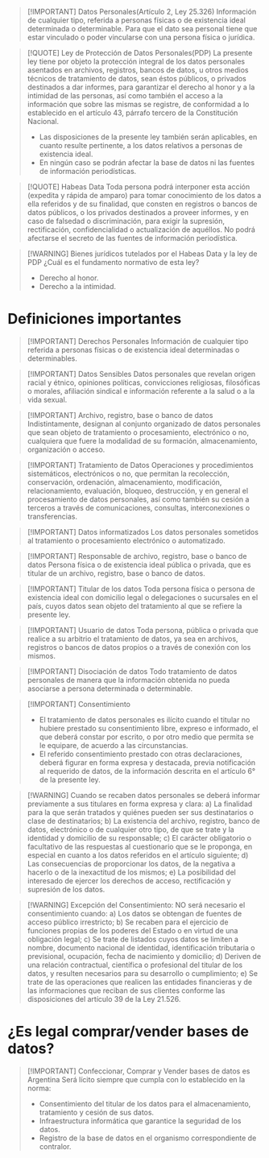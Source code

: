 
> [!IMPORTANT] Datos Personales(Artículo 2, Ley 25.326)
> Información de cualquier tipo, referida a personas físicas o de existencia ideal determinada o determinable. Para que el dato sea personal tiene que estar vinculado o poder vincularse con una persona física o jurídica.


> [!QUOTE] Ley de Protección de Datos Personales(PDP)
> La presente ley tiene por objeto la protección integral de los datos personales asentados en archivos, registros, bancos de datos, u otros medios técnicos de tratamiento de datos, sean éstos públicos, o privados destinados a dar informes, para garantizar el derecho al honor y a la intimidad de las personas, así como también el acceso a la información que sobre las mismas se registre, de conformidad a lo establecido en el artículo 43, párrafo tercero de la Constitución Nacional.
> - Las disposiciones de la presente ley también serán aplicables, en cuanto resulte pertinente, a los datos relativos a personas de existencia ideal.
> - En ningún caso se podrán afectar la base de datos ni las fuentes de información periodísticas.


> [!QUOTE] Habeas Data
> Toda persona podrá interponer esta acción (expedita y rápida de amparo) para tomar conocimiento de los datos a ella referidos y de su finalidad, que consten en registros o bancos de datos públicos, o los privados destinados a proveer informes, y en caso de falsedad o discriminación, para exigir la supresión, rectificación, confidencialidad o actualización de aquéllos. No podrá afectarse el secreto de las fuentes de información periodística.


> [!WARNING] Bienes jurídicos tutelados por el Habeas Data y la ley de PDP
> ¿Cuál es el fundamento normativo de esta ley?
> - Derecho al honor.
> - Derecho a la intimidad.


# Definiciones importantes

> [!IMPORTANT] Derechos Personales
> Información de cualquier tipo referida a personas físicas o de existencia ideal determinadas o determinables.


> [!IMPORTANT] Datos Sensibles
> Datos personales que revelan origen racial y étnico, opiniones políticas, convicciones religiosas, filosóficas o morales, afiliación sindical e información referente a la salud o a la vida sexual.


> [!IMPORTANT] Archivo, registro, base o banco de datos
> Indistintamente, designan al conjunto organizado de datos personales que sean objeto de tratamiento o procesamiento, electrónico o no, cualquiera que fuere la modalidad de su formación, almacenamiento, organización o acceso.


> [!IMPORTANT] Tratamiento de Datos
> Operaciones y procedimientos sistemáticos, electrónicos o no, que permitan la recolección, conservación, ordenación, almacenamiento, modificación, relacionamiento, evaluación, bloqueo, destrucción, y en general el procesamiento de datos personales, así como también su cesión a terceros a través de comunicaciones, consultas, interconexiones o transferencias.


> [!IMPORTANT] Datos informatizados
> Los datos personales sometidos al tratamiento o procesamiento electrónico o automatizado.


> [!IMPORTANT] Responsable de archivo, registro, base o banco de datos
> Persona física o de existencia ideal pública o privada, que es titular de un archivo, registro, base o banco de datos.


> [!IMPORTANT] Titular de los datos
> Toda persona física o persona de existencia ideal con domicilio legal o delegaciones o sucursales en el país, cuyos datos sean objeto del tratamiento al que se refiere la presente ley.


> [!IMPORTANT] Usuario de datos
> Toda persona, pública o privada que realice a su arbitrio el tratamiento de datos, ya sea en archivos, registros o bancos de datos propios o a través de conexión con los mismos.


> [!IMPORTANT] Disociación de datos
> Todo tratamiento de datos personales de manera que la información obtenida no pueda asociarse a persona determinada o determinable.


> [!IMPORTANT] Consentimiento
> - El tratamiento de datos personales es ilícito cuando el titular no hubiere prestado su consentimiento libre, expreso e informado, el que deberá constar por escrito, o por otro medio que permita se le equipare, de acuerdo a las circunstancias.
> - El referido consentimiento prestado con otras declaraciones, deberá figurar en forma expresa y destacada, previa notificación al requerido de datos, de la información descrita en el artículo 6° de la presente ley.


> [!WARNING] Cuando se recaben datos personales se deberá informar previamente a sus titulares en forma expresa y clara:
> a) La finalidad para la que serán tratados y quiénes pueden ser sus destinatarios o clase de destinatarios;
> b) La existencia del archivo, registro, banco de datos, electrónico o de cualquier otro tipo, de que se trate y la identidad y domicilio de su responsable;
> c) El carácter obligatorio o facultativo de las respuestas al cuestionario que se le proponga, en especial en cuanto a los datos referidos en el artículo siguiente;
> d) Las consecuencias de proporcionar los datos, de la negativa a hacerlo o de la inexactitud de los mismos;
> e) La posibilidad del interesado de ejercer los derechos de acceso, rectificación y supresión de los datos.


> [!WARNING] Excepción del Consentimiento: NO será necesario el consentimiento cuando:
> a) Los datos se obtengan de fuentes de acceso público irrestricto;
> b) Se recaben para el ejercicio de funciones propias de los poderes del Estado o en virtud de una obligación legal;
> c) Se trate de listados cuyos datos se limiten a nombre, documento nacional de identidad, identificación tributaria o previsional, ocupación, fecha de nacimiento y domicilio;
> d) Deriven de una relación contractual, científica o profesional del titular de los datos, y resulten necesarios para su desarrollo o cumplimiento;
> e) Se trate de las operaciones que realicen las entidades financieras y de las informaciones que reciban de sus clientes conforme las disposiciones del artículo 39 de la Ley 21.526.


# ¿Es legal comprar/vender bases de datos?


> [!IMPORTANT] Confeccionar, Comprar y Vender bases de datos es Argentina
> Será lícito siempre que cumpla con lo establecido en la norma:
> - Consentimiento del titular de los datos para el almacenamiento, tratamiento y cesión de sus datos.
> - Infraestructura informática que garantice la seguridad de los datos.
> - Registro de la base de datos en el organismo correspondiente de contralor.
